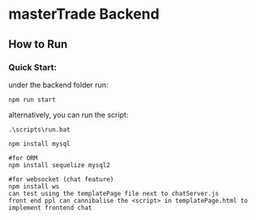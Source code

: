 # masterTrade Backend

## How to Run
### Quick Start:
under the backend folder run:
```
npm run start
```

alternatively, you can run the script:
```
.\scripts\run.bat

npm install mysql

#for ORM
npm install sequelize mysql2

#for websocket (chat feature)
npm install ws
can test using the templatePage file next to chatServer.js
front end ppl can cannibalise the <script> in templatePage.html to implement frontend chat
